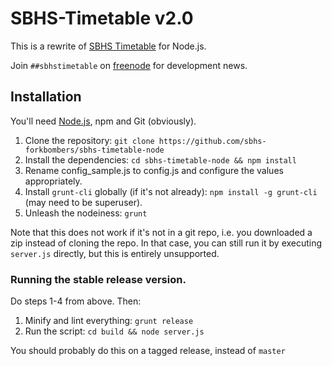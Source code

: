 SBHS-Timetable v2.0
====================

This is a rewrite of [SBHS Timetable](https://github.com/sbhs-forkbombers/sbhs-timetable) for Node.js.

Join `##sbhstimetable` on [freenode](http://freenode.net) for development news.

## Installation

You'll need [Node.js](http://nodejs.org), npm and Git (obviously).

1. Clone the repository: `git clone https://github.com/sbhs-forkbombers/sbhs-timetable-node`
2. Install the dependencies: `cd sbhs-timetable-node && npm install`
3. Rename config\_sample.js to config.js and configure the values appropriately.
4. Install `grunt-cli` globally (if it's not already): `npm install -g grunt-cli` (may need to be superuser).
5. Unleash the nodeiness: `grunt`

Note that this does not work if it's not in a git repo, i.e. you downloaded a zip instead of cloning the repo. In that case, you can still run it by executing `server.js` directly, but this is entirely unsupported.

### Running the stable release version.

Do steps 1-4 from above. Then:

1. Minify and lint everything: `grunt release`
2. Run the script: `cd build && node server.js`

You should probably do this on a tagged release, instead of `master`
